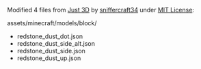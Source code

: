 Modified 4 files from [Just 3D](https://modrinth.com/resourcepack/EnOq8vEP) by [sniffercraft34](https://modrinth.com/user/sniffercraft34) under [MIT License](https://spdx.org/licenses/MIT.html):

assets/minecraft/models/block/

- redstone_dust_dot.json
- redstone_dust_side_alt.json
- redstone_dust_side.json
- redstone_dust_up.json
